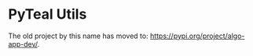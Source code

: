 # PyTeal Utils

The old project by this name has moved to:
<https://pypi.org/project/algo-app-dev/>.

